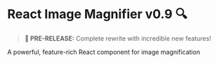 # React Image Magnifier v0.9 🔍

> **🚀 PRE-RELEASE:** Complete rewrite with incredible new features!

A powerful, feature-rich React component for image magnification 